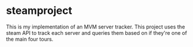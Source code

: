 # steamproject

This is my implementation of an MVM server tracker.
This project uses the steam API to track each server and queries them based on if they're one of the main four tours.
